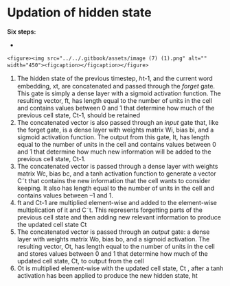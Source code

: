 # Updation of hidden state

**Six steps:**

*

    <figure><img src="../../.gitbook/assets/image (7) (1).png" alt="" width="450"><figcaption></figcaption></figure>

1. The hidden state of the previous timestep, ℎt-1, and the current word embedding, xt, are concatenated and passed through the _forget_ gate. This gate is simply a dense layer with a sigmoid activation function. The resulting vector, ft, has length equal to the number of units in the cell and contains values between 0 and 1 that determine how much of the previous cell state, Ct-1, should be retained
2. The concatenated vector is also passed through an _input_ gate that, like the forget gate, is a dense layer with weights matrix Wi, bias bi, and a sigmoid activation function. The output from this gate, It, has length equal to the number of units in the cell and contains values between 0 and 1 that determine how much new information will be added to the previous cell state, Ct-1.
3. The concatenated vector is passed through a dense layer with weights matrix Wc, bias bc, and a tanh activation function to generate a vector C˜t that contains the new information that the cell wants to consider keeping. It also has length equal to the number of units in the cell and contains values between –1 and 1.
4. ft and Ct-1 are multiplied element-wise and added to the element-wise multiplication of it and C˜t. This represents forgetting parts of the previous cell state and then adding new relevant information to produce the updated cell state Ct
5. The concatenated vector is passed through an _output_ gate: a dense layer with weights matrix Wo, bias bo, and a sigmoid activation. The resulting vector, Ot, has length equal to the number of units in the cell and stores values between 0 and 1 that determine how much of the updated cell state, Ct, to output from the cell
6. Ot is multiplied element-wise with the updated cell state, Ct , after a tanh activation has been applied to produce the new hidden state, ht
